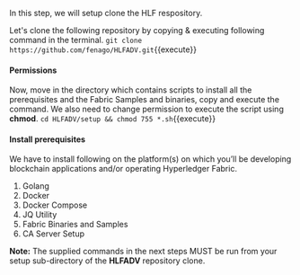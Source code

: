 In this step, we will setup clone the HLF respository.

Let's clone the following repository by copying & executing following command in the terminal.
`git clone https://github.com/fenago/HLFADV.git`{{execute}}

#### Permissions
Now, move in the directory which contains scripts to install all the prerequisites and the Fabric Samples and binaries, copy and execute the command. We also need to change permission to execute the script using **chmod**.
`cd HLFADV/setup && chmod 755 *.sh`{{execute}}

#### Install prerequisites
We have to install following on the platform(s) on which you’ll be developing blockchain applications and/or operating Hyperledger Fabric.

1. Golang
2. Docker
3. Docker Compose
4. JQ Utility
5. Fabric Binaries and Samples
6. CA Server Setup

**Note:**
The supplied commands in the next steps MUST be run from your setup sub-directory of the **HLFADV** repository clone.